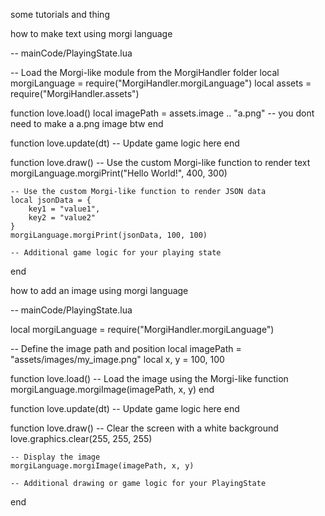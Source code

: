 some tutorials and thing

how to make text using morgi language

-- mainCode/PlayingState.lua

-- Load the Morgi-like module from the MorgiHandler folder
local morgiLanguage = require("MorgiHandler.morgiLanguage")
local assets = require("MorgiHandler.assets")

function love.load()
    local imagePath = assets.image .. "a.png" -- you dont need to make a a.png image btw
end

function love.update(dt)
    -- Update game logic here
end

function love.draw()
    -- Use the custom Morgi-like function to render text
    morgiLanguage.morgiPrint("Hello World!", 400, 300)

    -- Use the custom Morgi-like function to render JSON data
    local jsonData = {
        key1 = "value1",
        key2 = "value2"
    }
    morgiLanguage.morgiPrint(jsonData, 100, 100)

    -- Additional game logic for your playing state
end

how to add an image using morgi language

-- mainCode/PlayingState.lua

local morgiLanguage = require("MorgiHandler.morgiLanguage")

-- Define the image path and position
local imagePath = "assets/images/my_image.png"
local x, y = 100, 100

function love.load()
    -- Load the image using the Morgi-like function
    morgiLanguage.morgiImage(imagePath, x, y)
end

function love.update(dt)
    -- Update game logic here
end

function love.draw()
    -- Clear the screen with a white background
    love.graphics.clear(255, 255, 255)

    -- Display the image
    morgiLanguage.morgiImage(imagePath, x, y)

    -- Additional drawing or game logic for your PlayingState
end

